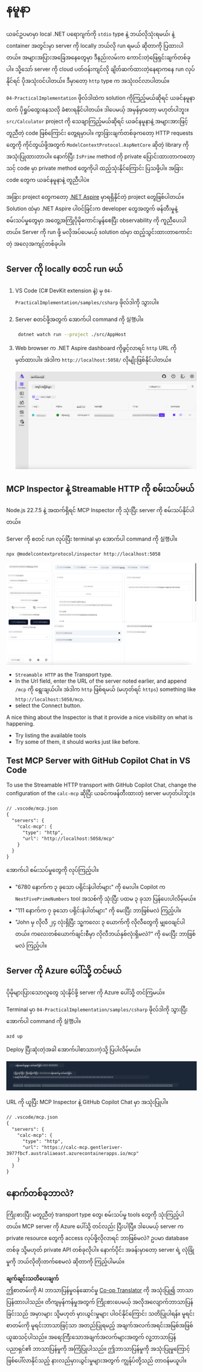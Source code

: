 <!--
CO_OP_TRANSLATOR_METADATA:
{
  "original_hash": "0bc7bd48f55f1565f1d95ccb2c16f728",
  "translation_date": "2025-06-18T07:54:20+00:00",
  "source_file": "04-PracticalImplementation/samples/csharp/README.md",
  "language_code": "my"
}
-->
# နမူနာ

ယခင်ဥပမာမှာ local .NET ပရောဂျက်ကို `stdio` type နဲ့ ဘယ်လိုသုံးရမယ်၊ နဲ့ container အတွင်းမှာ server ကို locally ဘယ်လို run ရမယ် ဆိုတာကို ပြထားပါတယ်။ အများအပြားအခြေအနေတွေမှာ ဒီနည်းလမ်းက ကောင်းတဲ့ဖြေရှင်းချက်တစ်ခုပါ။ သို့သော် server ကို cloud ပတ်ဝန်းကျင်လို ချိတ်ဆက်ထားတဲ့နေရာကနေ run လုပ်နိုင်ရင် ပိုအသုံးဝင်ပါတယ်။ ဒီမှာတော့ `http` type က အသုံးဝင်လာပါတယ်။

`04-PracticalImplementation` ဖိုလ်ဒါထဲက solution ကိုကြည့်မယ်ဆိုရင် ယခင်နမူနာထက် ပိုရှုပ်ထွေးနေသလို ခံစားရနိုင်ပါတယ်။ ဒါပေမယ့် အမှန်မှာတော့ မဟုတ်ပါဘူး။ `src/Calculator` project ကို သေချာကြည့်မယ်ဆိုရင် ယခင်နမူနာနဲ့ အများအားဖြင့် တူညီတဲ့ code ဖြစ်ကြောင်း တွေ့ရမှာပါ။ ကွာခြားချက်တစ်ခုကတော့ HTTP requests တွေကို ကိုင်တွယ်ဖို့အတွက် `ModelContextProtocol.AspNetCore` ဆိုတဲ့ library ကို အသုံးပြုထားတာပါ။ နောက်ပြီး `IsPrime` method ကို private ပြောင်းထားတာကတော့ သင့် code မှာ private method တွေကိုပါ ထည့်သုံးနိုင်ကြောင်း ပြသဖို့ပါ။ အခြား code တွေက ယခင်နမူနာနဲ့ တူညီပါပဲ။

အခြား project တွေကတော့ [.NET Aspire](https://learn.microsoft.com/dotnet/aspire/get-started/aspire-overview) မှာရရှိနိုင်တဲ့ project တွေဖြစ်ပါတယ်။ Solution ထဲမှာ .NET Aspire ပါဝင်ခြင်းက developer တွေအတွက် ဖန်တီးမှုနဲ့ စမ်းသပ်မှုတွေမှာ အတွေ့အကြုံပိုမိုကောင်းမွန်စေပြီး observability ကို ကူညီပေးပါတယ်။ Server ကို run ဖို့ မလိုအပ်ပေမယ့် solution ထဲမှာ ထည့်သွင်းထားတာကောင်းတဲ့ အလေ့အကျင့်တစ်ခုပါ။

## Server ကို locally စတင် run မယ်

1. VS Code (C# DevKit extension နဲ့) မှ `04-PracticalImplementation/samples/csharp` ဖိုလ်ဒါကို သွားပါ။
1. Server စတင်ဖို့အတွက် အောက်ပါ command ကို 실행ပါ။

   ```bash
    dotnet watch run --project ./src/AppHost
   ```

1. Web browser က .NET Aspire dashboard ကိုဖွင့်လာရင် `http` URL ကို မှတ်ထားပါ။ အဲဒါက `http://localhost:5058/` လိုမျိုးဖြစ်နိုင်ပါတယ်။

   ![.NET Aspire Dashboard](../../../../../translated_images/dotnet-aspire-dashboard.0a7095710e9301e90df2efd867e1b675b3b9bc2ccd7feb1ebddc0751522bc37c.my.png)

## MCP Inspector နဲ့ Streamable HTTP ကို စမ်းသပ်မယ်

Node.js 22.7.5 နဲ့ အထက်ရှိရင် MCP Inspector ကို သုံးပြီး server ကို စမ်းသပ်နိုင်ပါတယ်။

Server ကို စတင် run လုပ်ပြီး terminal မှာ အောက်ပါ command ကို 실행ပါ။

```bash
npx @modelcontextprotocol/inspector http://localhost:5058
```

![MCP Inspector](../../../../../translated_images/mcp-inspector.c223422b9b494fb4a518a3b3911b3e708e6a5715069470f9163ee2ee8d5f1ba9.my.png)

- `Streamable HTTP` as the Transport type.
- In the Url field, enter the URL of the server noted earlier, and append `/mcp` ကို ရွေးချယ်ပါ။ အဲဒါက `http` ဖြစ်ရမယ် (မဟုတ်ရင် `https`) something like `http://localhost:5058/mcp`.
- select the Connect button.

A nice thing about the Inspector is that it provide a nice visibility on what is happening.

- Try listing the available tools
- Try some of them, it should works just like before.

## Test MCP Server with GitHub Copilot Chat in VS Code

To use the Streamable HTTP transport with GitHub Copilot Chat, change the configuration of the `calc-mcp` ဆိုပြီး ယခင်ကဖန်တီးထားတဲ့ server မဟုတ်ပါဘူး)။

```jsonc
// .vscode/mcp.json
{
  "servers": {
    "calc-mcp": {
      "type": "http",
      "url": "http://localhost:5058/mcp"
    }
  }
}
```

အောက်ပါ စမ်းသပ်မှုတွေကို လုပ်ကြည့်ပါ။

- "6780 နောက်က ၃ ခုသော ပရိုင်းနံပါတ်များ" ကို မေးပါ။ Copilot က `NextFivePrimeNumbers` tool အသစ်ကို သုံးပြီး ပထမ ၃ ခုသာ ပြန်ပေးပါလိမ့်မယ်။
- "111 နောက်က ၇ ခုသော ပရိုင်းနံပါတ်များ" ကို မေးပြီး ဘာဖြစ်မလဲ ကြည့်ပါ။
- "John မှ လိုလီ ၂၄ လုံးရှိပြီး သူ့ကလေး ၃ ယောက်ကို လိုလီတွေကို မျှဝေချင်ပါတယ်။ ကလေးတစ်ယောက်ချင်းစီမှာ လိုလီဘယ်နှစ်လုံးရှိမလဲ?" ကို မေးပြီး ဘာဖြစ်မလဲ ကြည့်ပါ။

## Server ကို Azure ပေါ်သို့ တင်မယ်

ပိုမိုများပြားသောလူတွေ သုံးနိုင်ဖို့ server ကို Azure ပေါ်သို့ တင်ကြမယ်။

Terminal မှာ `04-PracticalImplementation/samples/csharp` ဖိုလ်ဒါကို သွားပြီး အောက်ပါ command ကို 실행ပါ။

```bash
azd up
```

Deploy ပြီးဆုံးတဲ့အခါ အောက်ပါစာသားကဲ့သို့ ပြပါလိမ့်မယ်။

![Azd deployment success](../../../../../translated_images/azd-deployment-success.bd42940493f1b834a5ce6251a6f88966546009b350df59d0cc4a8caabe94a4f1.my.png)

URL ကို ယူပြီး MCP Inspector နဲ့ GitHub Copilot Chat မှာ အသုံးပြုပါ။

```jsonc
// .vscode/mcp.json
{
  "servers": {
    "calc-mcp": {
      "type": "http",
      "url": "https://calc-mcp.gentleriver-3977fbcf.australiaeast.azurecontainerapps.io/mcp"
    }
  }
}
```

## နောက်တစ်ခုဘာလဲ?

ကြိုးစားပြီး မတူညီတဲ့ transport type တွေ၊ စမ်းသပ်မှု tools တွေကို သုံးကြည့်ပါတယ်။ MCP server ကို Azure ပေါ်သို့ တင်လည်း ပြီးပါပြီ။ ဒါပေမယ့် server က private resource တွေကို access လုပ်ဖို့လိုလာရင် ဘာဖြစ်မလဲ? ဥပမာ database တစ်ခု သို့မဟုတ် private API တစ်ခုလိုပါ။ နောက်ပိုင်း အခန်းမှာတော့ server ရဲ့ လုံခြုံမှုကို ဘယ်လိုတိုးတက်စေမလဲ ဆိုတာကို ကြည့်ပါမယ်။

**ချက်ချင်းသတိပေးချက်**  
ဤစာတမ်းကို AI ဘာသာပြန်မှုဝန်ဆောင်မှု [Co-op Translator](https://github.com/Azure/co-op-translator) ကို အသုံးပြု၍ ဘာသာပြန်ထားပါသည်။ တိကျမှန်ကန်မှုအတွက် ကြိုးစားပေမယ့် အလိုအလျောက်ဘာသာပြန်ခြင်းသည် အမှားများ သို့မဟုတ် မှားယွင်းမှုများ ပါဝင်နိုင်ကြောင်း သတိပြုပါရန်။ မူရင်းစာတမ်းကို မူရင်းဘာသာဖြင့်သာ အတည်ပြုရမည့် အချက်အလက်အရင်းအမြစ်အဖြစ် ယူဆသင့်ပါသည်။ အရေးကြီးသောအချက်အလက်များအတွက် လူ့ဘာသာပြန်ပညာရှင်၏ ဘာသာပြန်မှုကို အကြံပြုပါသည်။ ဤဘာသာပြန်မှုကို အသုံးပြုမှုကြောင့် ဖြစ်ပေါ်လာနိုင်သည့် နားလည်မှားယွင်းမှုများအတွက် ကျွန်ုပ်တို့သည် တာဝန်မယူပါ။
